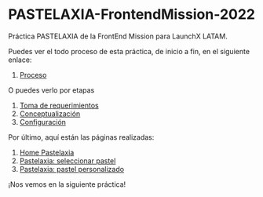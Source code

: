 # PASTELAXIA-FrontendMission-2022
Práctica PASTELAXIA de la FrontEnd Mission para LaunchX LATAM.

Puedes ver el todo proceso de esta práctica, de inicio a fin, en el siguiente enlace:

1. [Proceso](Proceso.md)

O puedes verlo por etapas

1. [Toma de requerimientos](/Toma-de-requerimientos.md)
2. [Conceptualización](/Conceptualizaci%C3%B3n.md)
3. [Configuración](/Configuraci%C3%B3n.md)

Por último, aquí están las páginas realizadas:
1. [Home Pastelaxia](https://htmlpreview.github.io/?https://github.com/AnaGonzF/AnaGonzF-PASTELAXIA-LaunchX-2022/blob/main/PASTELAXIA.html)
2. [Pastelaxia: seleccionar pastel](https://htmlpreview.github.io/?https://github.com/AnaGonzF/AnaGonzF-PASTELAXIA-LaunchX-2022/blob/main/Pasteles-pastelaxia.html)
3. [Pastelaxia: pastel personalizado](https://htmlpreview.github.io/?https://github.com/AnaGonzF/AnaGonzF-PASTELAXIA-LaunchX-2022/blob/main/Pasteles-personalizados-pastelaxia.html)

¡Nos vemos en la siguiente práctica!
